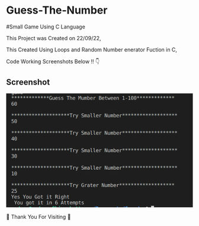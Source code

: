 
# Guess-The-Number
#Small Game Using C Language

This Project was Created on 22/09/22,

This Created Using Loops and Random Number enerator Fuction in C,

Code Working Screenshots Below !! 👇



## Screenshot

![](Screenshots/Screenshot%20from%202022-09-22%2016-19-20.png)


🥰 Thank You For Visiting 🥰 
